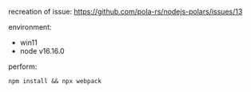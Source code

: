 recreation of issue: https://github.com/pola-rs/nodejs-polars/issues/13

environment:
 - win11
 - node v16.16.0

perform:
```
npm install && npx webpack
```

